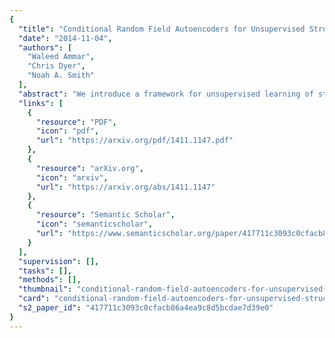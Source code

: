 ```yaml
---
{
  "title": "Conditional Random Field Autoencoders for Unsupervised Structured Prediction",
  "date": "2014-11-04",
  "authors": [
    "Waleed Ammar",
    "Chris Dyer",
    "Noah A. Smith"
  ],
  "abstract": "We introduce a framework for unsupervised learning of structured predictors with overlapping, global features. Each input's latent representation is predicted conditional on the observed data using a feature-rich conditional random field (CRF). Then a reconstruction of the input is (re)generated, conditional on the latent structure, using a generative model which factorizes similarly to the CRF. The autoencoder formulation enables efficient exact inference without resorting to unrealistic independence assumptions or restricting the kinds of features that can be used. We illustrate connections to traditional autoencoders, posterior regularization, and multi-view learning. We then show competitive results with instantiations of the framework for two canonical tasks in natural language processing: part-of-speech induction and bitext word alignment, and show that training the proposed model can be substantially more efficient than a comparable feature-rich baseline.",
  "links": [
    {
      "resource": "PDF",
      "icon": "pdf",
      "url": "https://arxiv.org/pdf/1411.1147.pdf"
    },
    {
      "resource": "arXiv.org",
      "icon": "arxiv",
      "url": "https://arxiv.org/abs/1411.1147"
    },
    {
      "resource": "Semantic Scholar",
      "icon": "semanticscholar",
      "url": "https://www.semanticscholar.org/paper/417711c3093c0cfacb86a4ea9c8d5bcdae7d39e0"
    }
  ],
  "supervision": [],
  "tasks": [],
  "methods": [],
  "thumbnail": "conditional-random-field-autoencoders-for-unsupervised-structured-prediction-thumb.jpg",
  "card": "conditional-random-field-autoencoders-for-unsupervised-structured-prediction-card.jpg",
  "s2_paper_id": "417711c3093c0cfacb86a4ea9c8d5bcdae7d39e0"
}
---
```


